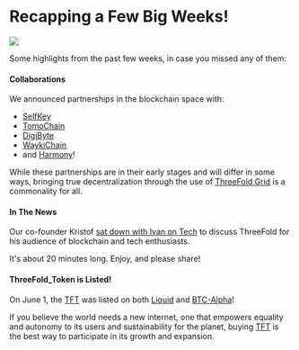 # Recapping a Few Big Weeks!

![](threefold__recap1.jpeg  )

Some highlights from the past few weeks, in case you missed any of them:

#### Collaborations

We announced partnerships in the blockchain space with:

- [SelfKey](https://selfkey.org/threefold-partners-with-selfkey/)
- [TomoChain](https://blog.threefold.io/blog/tfblog/posts/tomochain--threefold-joining-forces-to-decentralize-cloud-computing---tomochain-masternodes)
- [DigiByte](https://bit.ly/digibytethreefold)
- [WaykiChain](https://bit.ly/waykithreefold)
- and [Harmony](https://bit.ly/harmonythreefold)!

While these partnerships are in their early stages and will differ in some ways, bringing true decentralization through the use of [ThreeFold Grid](threefold__threefold_grid) is a commonality for all.

#### In The News

Our co-founder Kristof [sat down with Ivan on Tech](https://www.youtube.com/watch?v=BSZbF7eOp_s&feature=youtu.be) to discuss ThreeFold for his audience of blockchain and tech enthusiasts.

It's about 20 minutes long. Enjoy, and please share!

#### ThreeFold_Token is Listed!

On June 1, the [TFT](threefold__threefold_token) was listed on both [Liquid](https://app.liquid.com/exchange/[TFT](threefold__threefold_token)BTC) and [BTC-Alpha](https://btc-alpha.com/en/exchange/[TFT](threefold__threefold_token)_BTC)!

If you believe the world needs a new internet, one that empowers equality and autonomy to its users and sustainability for the planet, buying [TFT](threefold__threefold_token) is the best way to participate in its growth and expansion.